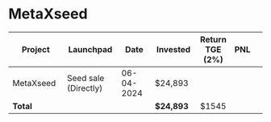 # MetaXseed



<table data-full-width="true"><thead><tr><th width="152">Project</th><th width="138">Launchpad</th><th width="132">Date</th><th width="133">Invested</th><th>Return TGE (2%)</th><th>PNL</th><th></th></tr></thead><tbody><tr><td>MetaXseed</td><td>Seed sale (Directly)</td><td>06-04-2024</td><td>$24,893</td><td></td><td></td><td></td></tr><tr><td><strong>Total</strong></td><td></td><td></td><td><strong>$24,893</strong></td><td>$1545</td><td></td><td></td></tr></tbody></table>

